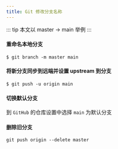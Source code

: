 ```yaml
---
title: Git 修改分支名称
---
```


::: tip
本文以 master -> main 举例
:::

#### 重命名本地分支

```shell
$ git branch -m master main
```

#### 将新分支同步到远端并设置 upstream 到分支

```shell
$ git push -u origin main
```

#### 切换默认分支

到 `GitHub` 的仓库设置中选择 `main` 为默认分支

#### 删除旧分支

```shell
git push origin --delete master
```
